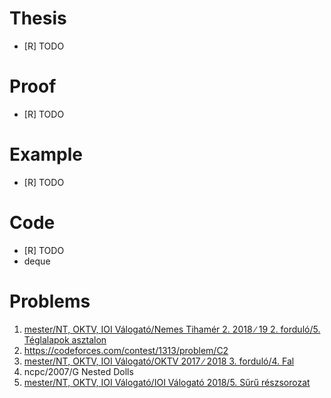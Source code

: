 # Thesis
- [R] TODO

# Proof
- [R] TODO

# Example
- [R] TODO

# Code
- [R] TODO
- deque

# Problems
1. [mester/NT, OKTV, IOI Válogató/Nemes Tihamér 2. 2018 ∕ 19 2. forduló/5. Téglalapok asztalon](https://github.com/asztrikx/mester-linux/blob/master/NT%2C%20OKTV%2C%20IOI%20V%C3%A1logat%C3%B3/Nemes%20Tiham%C3%A9r%202.%202018%20%E2%88%95%2019%202.%20fordul%C3%B3/5.%20T%C3%A9glalapok%20asztalon%20%20%20%20__-30/feladat.pdf)
1. https://codeforces.com/contest/1313/problem/C2
1. [mester/NT, OKTV, IOI Válogató/OKTV 2017 ∕ 2018 3. forduló/4. Fal](https://github.com/asztrikx/mester-linux/blob/master/NT%2C%20OKTV%2C%20IOI%20V%C3%A1logat%C3%B3/OKTV%202017%20%E2%88%95%202018%203.%20fordul%C3%B3/4.%20Fal%20%20%20%20__-24/feladat.pdf)
1. ncpc/2007/G Nested Dolls
1. [mester/NT, OKTV, IOI Válogató/IOI Válogató 2018/5. Sűrű részsorozat](https://github.com/asztrikx/mester-linux/blob/master/NT%2C%20OKTV%2C%20IOI%20V%C3%A1logat%C3%B3/IOI%20V%C3%A1logat%C3%B3%202018/5.%20S%C5%B1r%C5%B1%20r%C3%A9szsorozat%20%20%20%20__-100/feladat.pdf)
